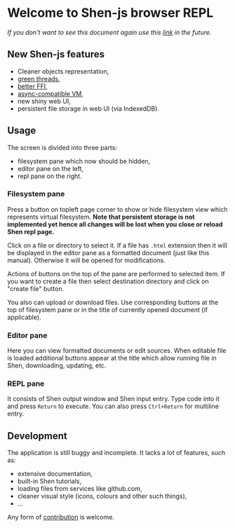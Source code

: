 # Welcome to Shen-js browser REPL

*If you don't want to see this document again use this [link](#) in the
future.*

## New Shen-js features

* Cleaner objects representation,
* [green threads](#.doc/threads.html),
* [better FFI](#.doc/ffi.html),
* [async-compatible VM](#.doc/internals.html),
* new shiny web UI,
* persistent file storage in web UI (via IndexedDB).

## Usage

The screen is divided into three parts:

* filesystem pane which now should be hidden,
* editor pane on the left,
* repl pane on the right.

### Filesystem pane

Press a button <span id="fs_btn_sample"></span> on topleft page corner to show
or hide filesystem view which represents virtual filesystem. **Note that
persistent storage is not implemented yet hence all changes will be lost when
you close or reload Shen repl page.**

Click on a file or directory to select it. If a file has `.html` extension
then it will be displayed in the editor pane as a formatted document (just
like this manual). Otherwise it will be opened for modifications.

Actions of buttons on the top of the pane are performed to selected item. If
you want to create a file then select destination directory and click on
"create file" button.

You also can upload or download files. Use corresponding buttons at the top of
filesystem pane or in the title of currently opened document (if applicable).

### Editor pane

Here you can view formatted documents or edit sources. When editable file is
loaded additional buttons appear at the title which allow running file in
Shen, downloading, updating, etc.

### REPL pane

It consists of Shen output window and Shen input entry. Type code into it and
press `Return` to execute. You can also press `Ctrl+Return` for multiline
entry.

## Development

The application is still buggy and incomplete. It lacks a lot of features,
such as:

* extensive documentation,
* built-in Shen tutorials,
* loading files from services like github.com,
* cleaner visual style (icons, colours and other such things),
* …

Any form of [contribution](#.doc/development.html) is welcome.

<script type="application/javascript">
(function() {
  var to = document.getElementById("fs_btn_sample"),
      x = document.getElementById("fs_toggle_label").cloneNode(true);
  to.style.border = "1px solid #ddd";
  to.style.display = "inline-block";
  //x.htmlFor = null;
  x.style.display = "block";
  to.appendChild(x);
})();
</script>
